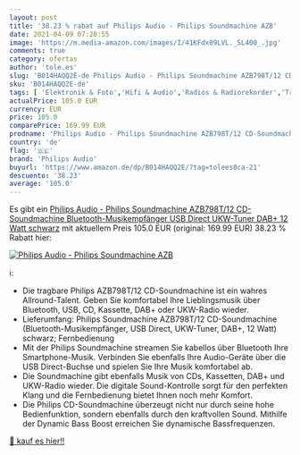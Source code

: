 ```yaml
---
layout: post
title: '38.23 % rabat auf Philips Audio - Philips Soundmachine AZB'
date: 2021-04-09 07:20:55
image: 'https://m.media-amazon.com/images/I/41KFdx09LVL._SL400_.jpg'
comments: true
category: ofertas
author: 'tole.es'
slug: 'B014HAQQ2E-de Philips Audio - Philips Soundmachine AZB798T/12 CD-...'
sku: 'B014HAQQ2E-de'
tags: [ 'Elektronik & Foto','Hifi & Audio','Radios & Radiorekorder','Tragbare CD-Player','Tragbare Geräte','Tragbare Radios','philips audio', ]
actualPrice: 105.0 EUR
currency: EUR
price: 105.0
comparePrice: 169.99 EUR
prodname: 'Philips Audio - Philips Soundmachine AZB798T/12 CD-Soundmachine  Bluetooth-Musikempfänger  USB Direct  UKW-Tuner  DAB+  12 Watt  schwarz'
country: 'de'
flag: '🇩🇪'
brand: 'Philips Audio'
buyurl: 'https://www.amazon.de/dp/B014HAQQ2E/?tag=tolees0ca-21'
descuento: '38.23'
average: '105.0'
---
```


Es gibt ein [Philips Audio - Philips Soundmachine AZB798T/12 CD-Soundmachine  Bluetooth-Musikempfänger  USB Direct  UKW-Tuner  DAB+  12 Watt  schwarz](https://www.amazon.de/dp/B014HAQQ2E/?tag=tolees0ca-21) mit aktuellem Preis 105.0 EUR (original: 169.99 EUR) 38.23 % Rabatt hier:

[![Philips Audio - Philips Soundmachine AZB](https://m.media-amazon.com/images/I/41KFdx09LVL._SL400_.jpg)](https://www.amazon.de/dp/B014HAQQ2E/?tag=tolees0ca-21)

ℹ️:

- Die tragbare Philips AZB798T/12 CD-Soundmachine ist ein wahres Allround-Talent. Geben Sie komfortabel Ihre Lieblingsmusik über Bluetooth, USB, CD, Kassette, DAB+ oder UKW-Radio wieder.
- Lieferumfang: Philips Soundmachine AZB798T/12 CD-Soundmachine (Bluetooth-Musikempfänger, USB Direct, UKW-Tuner, DAB+, 12 Watt) schwarz; Fernbedienung
- Mit der Philips Soundmachine streamen Sie kabellos über Bluetooth Ihre Smartphone-Musik. Verbinden Sie ebenfalls Ihre Audio-Geräte über die USB Direct-Buchse und spielen Sie Ihre Musik komfortabel ab.
- Die Soundmachine gibt ebenfalls Musik von CDs, Kassetten, DAB+ und UKW-Radio wieder. Die digitale Sound-Kontrolle sorgt für den perfekten Klang und die Fernbedienung bietet Ihnen noch mehr Komfort.
- Die Philips CD-Soundmachine überzeugt nicht nur durch seine hohe Bedienfunktion, sondern ebenfalls durch den kraftvollen Sound. Mithilfe der Dynamic Bass Boost erreichen Sie dynamische Bassfrequenzen.

[🛒 kauf es hier!!](https://www.amazon.de/dp/B014HAQQ2E/?tag=tolees0ca-21)

